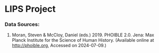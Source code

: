 # LIPS Project


### Data Sources:

1. Moran, Steven & McCloy, Daniel (eds.) 2019.
PHOIBLE 2.0.
Jena: Max Planck Institute for the Science of Human History.
(Available online at http://phoible.org, Accessed on 2024-07-09.)
